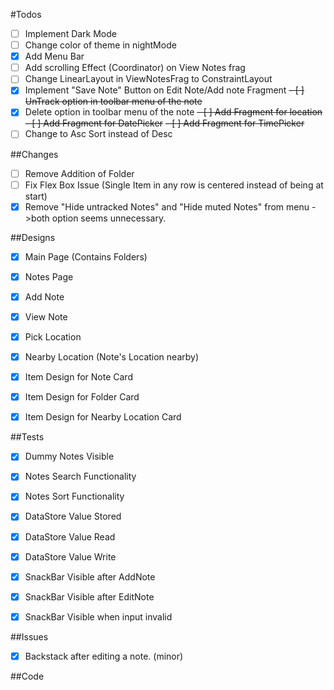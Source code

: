 #Todos

- [ ] Implement Dark Mode
- [ ] Change color of theme in nightMode
- [X] Add Menu Bar
- [ ] Add scrolling Effect (Coordinator) on View Notes frag 
- [ ] Change LinearLayout in ViewNotesFrag to ConstraintLayout
- [X] Implement "Save Note" Button on Edit Note/Add note Fragment
~~- [ ] UnTrack option in toolbar menu of the note~~
- [X] Delete option in toolbar menu of the note
~~- [ ] Add Fragment for location~~
~~- [ ] Add Fragment for DatePicker~~
~~- [ ] Add Fragment for TimePicker~~
- [ ] Change to Asc Sort instead of Desc

##Changes
- [ ] Remove Addition of Folder 
- [ ] Fix Flex Box Issue (Single Item in any row is centered instead of being at start)
- [X] Remove "Hide untracked Notes" and "Hide muted Notes" from menu ->both option seems unnecessary.

##Designs
- [X] Main Page (Contains Folders) 
- [X] Notes Page
- [X] Add Note
- [X] View Note
- [X] Pick Location
- [X] Nearby Location (Note's Location nearby)
- [X] Item Design for Note Card
- [X] Item Design for Folder Card
- [X] Item Design for Nearby Location Card


##Tests
- [X] Dummy Notes Visible
- [X] Notes Search Functionality 
- [X] Notes Sort Functionality 
- [X] DataStore Value Stored
- [X] DataStore Value Read
- [X] DataStore Value Write
- [X] SnackBar Visible after AddNote
- [X] SnackBar Visible after EditNote
- [X] SnackBar Visible when input invalid 


##Issues
- [X] Backstack after editing a note. (minor)

##Code
